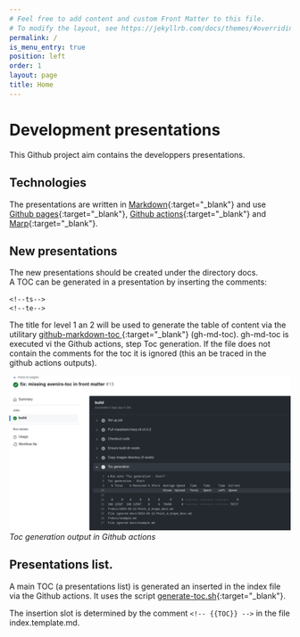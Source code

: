 ```yaml
---
# Feel free to add content and custom Front Matter to this file.
# To modify the layout, see https://jekyllrb.com/docs/themes/#overriding-theme-defaults
permalink: /
is_menu_entry: true
position: left
order: 1
layout: page
title: Home
---
```

# Development presentations
This Github project aim contains the developpers presentations. 

## Technologies
The presentations are written in [Markdown](https://www.markdownguide.org/cheat-sheet/){:target="_blank"} and use [Github pages](https://pages.github.com/){:target="_blank"}, [Github actions](https://docs.github.com/fr/actions){:target="_blank"} and [Marp](https://marp.app/){:target="_blank"}.

## New presentations
The new presentations should be created under the directory docs.<br/>
A TOC can be generated in a presentation by inserting the comments:
```
<!--ts-->
<!--te-->
```
The title for level 1 an 2 will be used to generate the table of content via the utilitary 
[github-markdown-toc ](https://github.com/ekalinin/github-markdown-toc){:target="_blank"} (gh-md-toc).
gh-md-toc is executed vi the Github actions, step Toc generation. If the file does not contain the comments for the toc it is ignored (this an be traced in the github actions outputs).

![Presentation toc generation](./img/gh-actions-toc-step.png)
*Toc generation output in Github actions*

## Presentations list.
A main TOC (a presentations list) is generated an inserted in the index file via the Github actions. It uses the script [generate-toc.sh](https://github.com/avenirs-esr/presentations/blob/c78d67f3ce3eaa1c33e7458a8cb6a57f60d84f6a/scripts/generate-toc.sh){:target="_blank"}. 

The insertion slot is determined by the comment
`<!-- {{TOC}} -->` in the file index.template.md.
